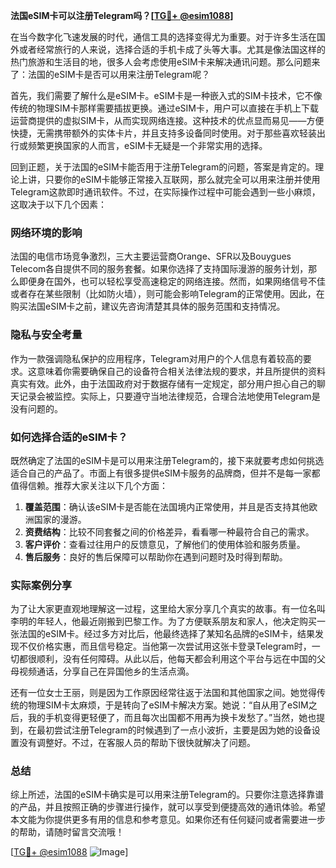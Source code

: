 **法国eSIM卡可以注册Telegram吗？[[TG💪+ @esim1088](https://t.me/s/esim1088)]**

在当今数字化飞速发展的时代，通信工具的选择变得尤为重要。对于许多生活在国外或者经常旅行的人来说，选择合适的手机卡成了头等大事。尤其是像法国这样的热门旅游和生活目的地，很多人会考虑使用eSIM卡来解决通讯问题。那么问题来了：法国的eSIM卡是否可以用来注册Telegram呢？

首先，我们需要了解什么是eSIM卡。eSIM卡是一种嵌入式的SIM卡技术，它不像传统的物理SIM卡那样需要插拔更换。通过eSIM卡，用户可以直接在手机上下载运营商提供的虚拟SIM卡，从而实现网络连接。这种技术的优点显而易见——方便快捷，无需携带额外的实体卡片，并且支持多设备同时使用。对于那些喜欢轻装出行或频繁更换国家的人而言，eSIM卡无疑是一个非常实用的选择。

回到正题，关于法国的eSIM卡能否用于注册Telegram的问题，答案是肯定的。理论上讲，只要你的eSIM卡能够正常接入互联网，那么就完全可以用来注册并使用Telegram这款即时通讯软件。不过，在实际操作过程中可能会遇到一些小麻烦，这取决于以下几个因素：

### 网络环境的影响

法国的电信市场竞争激烈，三大主要运营商Orange、SFR以及Bouygues Telecom各自提供不同的服务套餐。如果你选择了支持国际漫游的服务计划，那么即便身在国外，也可以轻松享受高速稳定的网络连接。然而，如果网络信号不佳或者存在某些限制（比如防火墙），则可能会影响Telegram的正常使用。因此，在购买法国eSIM卡之前，建议先咨询清楚其具体的服务范围和支持情况。

### 隐私与安全考量

作为一款强调隐私保护的应用程序，Telegram对用户的个人信息有着较高的要求。这意味着你需要确保自己的设备符合相关法律法规的要求，并且所提供的资料真实有效。此外，由于法国政府对于数据存储有一定规定，部分用户担心自己的聊天记录会被监控。实际上，只要遵守当地法律规范，合理合法地使用Telegram是没有问题的。

### 如何选择合适的eSIM卡？

既然确定了法国的eSIM卡是可以用来注册Telegram的，接下来就要考虑如何挑选适合自己的产品了。市面上有很多提供eSIM卡服务的品牌商，但并不是每一家都值得信赖。推荐大家关注以下几个方面：

1. **覆盖范围**：确认该eSIM卡是否能在法国境内正常使用，并且是否支持其他欧洲国家的漫游。
2. **资费结构**：比较不同套餐之间的价格差异，看看哪一种最符合自己的需求。
3. **客户评价**：查看过往用户的反馈意见，了解他们的使用体验和服务质量。
4. **售后服务**：良好的售后保障可以帮助你在遇到问题时及时得到帮助。

### 实际案例分享

为了让大家更直观地理解这一过程，这里给大家分享几个真实的故事。有一位名叫李明的年轻人，他最近刚搬到巴黎工作。为了方便联系朋友和家人，他决定购买一张法国的eSIM卡。经过多方对比后，他最终选择了某知名品牌的eSIM卡，结果发现不仅价格实惠，而且信号稳定。当他第一次尝试用这张卡登录Telegram时，一切都很顺利，没有任何障碍。从此以后，他每天都会利用这个平台与远在中国的父母视频通话，分享自己在异国他乡的生活点滴。

还有一位女士王丽，则是因为工作原因经常往返于法国和其他国家之间。她觉得传统的物理SIM卡太麻烦，于是转向了eSIM卡解决方案。她说：“自从用了eSIM之后，我的手机变得更轻便了，而且每次出国都不用再为换卡发愁了。”当然，她也提到，在最初尝试注册Telegram的时候遇到了一点小波折，主要是因为她的设备设置没有调整好。不过，在客服人员的帮助下很快就解决了问题。

### 总结

综上所述，法国的eSIM卡确实是可以用来注册Telegram的。只要你注意选择靠谱的产品，并且按照正确的步骤进行操作，就可以享受到便捷高效的通讯体验。希望本文能为你提供更多有用的信息和参考意见。如果你还有任何疑问或者需要进一步的帮助，请随时留言交流哦！

[[TG💪+ @esim1088](https://t.me/s/esim1088) ![Image](https://i.postimg.cc/4NQfJmqS/Snipaste-2025-05-13-00-14-12.png)]